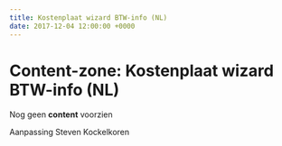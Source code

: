 ```yaml
---
title: Kostenplaat wizard BTW-info (NL)
date: 2017-12-04 12:00:00 +0000
---
```

# Content-zone: Kostenplaat wizard BTW-info (NL)

Nog geen **content** voorzien

Aanpassing Steven Kockelkoren